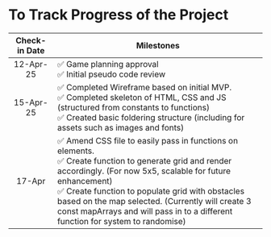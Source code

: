 # To Track Progress of the Project

| Check-in Date | Milestones | 
| :-----------: | ----------------- | 
| 12-Apr-25 | ✅ Game planning approval <br> ✅ Initial pseudo code review |
| 15-Apr-25 | ✅ Completed Wireframe based on initial MVP. <br> ✅ Completed skeleton of HTML, CSS and JS (structured from constants to functions) <br> ✅ Created basic foldering structure (including for assets such as images and fonts)|
| 17-Apr | ✅ Amend CSS file to easily pass in functions on elements. <br> ✅ Create function to generate grid and render accordingly. (For now 5x5, scalable for future enhancement) <br> ✅ Create function to populate grid with obstacles based on the map selected. (Currently will create 3 const mapArrays and will pass in to a different function for system to randomise)